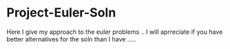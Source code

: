 Project-Euler-Soln
==================

Here I give my approach to the euler problems .. I will aprreciate if you have better alternatives for the soln than I have .....
